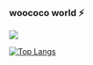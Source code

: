 ### woococo world ⚡

<!--
**woococo/woococo** is a ✨ _special_ ✨ repository because its `README.md` (this file) appears on your GitHub profile.

Here are some ideas to get you started:

- 🔭 I’m currently working on ...
- 🌱 I’m currently learning ...
- 👯 I’m looking to collaborate on ...
- 🤔 I’m looking for help with ...
- 💬 Ask me about ...
- 📫 How to reach me: ...
- 😄 Pronouns: ...
- ⚡ Fun fact: ...
-->

<a href="https://hits.seeyoufarm.com"><img src="https://hits.seeyoufarm.com/api/count/incr/badge.svg?url=https%3A%2F%2Fgithub.com%2Fwoococo&count_bg=%23000000&title_bg=%23000000&icon=github.svg&icon_color=%23FFFFFF&title=woococo&edge_flat=false"/></a>


[![Top Langs](https://github-readme-stats.vercel.app/api/top-langs/?username=woococo)](https://github.com/woococo/github-readme-stats)
